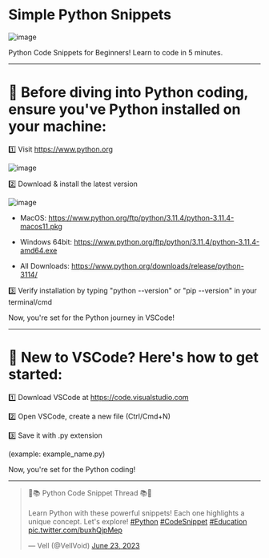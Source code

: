 # Simple Python Snippets

![image](https://github.com/VellVoid/simple-python-snippets/assets/137341548/13e810ba-f352-44d9-8068-bd8c5710e966)


 Python Code Snippets for Beginners!
 Learn to code in 5 minutes.

 ___


# 🐍 Before diving into Python coding, ensure you've Python installed on your machine:

1️⃣ Visit https://www.python.org

![image](https://github.com/VellVoid/intermediate-py-snippets/assets/137341548/b78556bd-e6b2-4955-b7cc-4651644eee99)


2️⃣ Download & install the latest version

![image](https://github.com/VellVoid/intermediate-py-snippets/assets/137341548/4ec72d48-4498-4251-b435-dcf08b1b6285)

- MacOS: https://www.python.org/ftp/python/3.11.4/python-3.11.4-macos11.pkg

- Windows 64bit: https://www.python.org/ftp/python/3.11.4/python-3.11.4-amd64.exe

- All Downloads: https://www.python.org/downloads/release/python-3114/



3️⃣ Verify installation by typing "python --version" or "pip --version" in your terminal/cmd


Now, you're set for the Python journey in VSCode!

___

# 🐍 New to VSCode? Here's how to get started:

1️⃣ Download VSCode at https://code.visualstudio.com

2️⃣ Open VSCode, create a new file (Ctrl/Cmd+N)

3️⃣ Save it with .py extension

(example: example_name.py)

Now, you're set for the Python coding!

___

<blockquote class="twitter-tweet"><p lang="en" dir="ltr">🐍📚 Python Code Snippet Thread 📚🐍<br><br>Learn Python with these powerful snippets! Each one highlights a unique concept. Let&#39;s explore! <a href="https://twitter.com/hashtag/Python?src=hash&amp;ref_src=twsrc%5Etfw">#Python</a> <a href="https://twitter.com/hashtag/CodeSnippet?src=hash&amp;ref_src=twsrc%5Etfw">#CodeSnippet</a> <a href="https://twitter.com/hashtag/Education?src=hash&amp;ref_src=twsrc%5Etfw">#Education</a> <a href="https://t.co/buxhQjpMep">pic.twitter.com/buxhQjpMep</a></p>&mdash; Vell (@VellVoid) <a href="https://twitter.com/VellVoid/status/1672286361028636672?ref_src=twsrc%5Etfw">June 23, 2023</a></blockquote>
